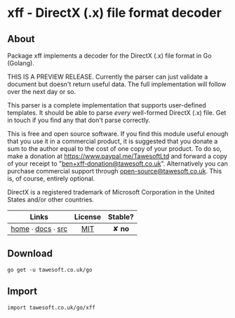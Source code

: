 # xff - DirectX (.x) file format decoder

## About

Package xff implements a decoder for the DirectX (.x) file format in
Go (Golang).

THIS IS A PREVIEW RELEASE. Currently the parser can just validate a document
but doesn't return useful data. The full implementation will follow over
the next day or so.

This parser is a complete implementation that supports user-defined templates.
It should be able to parse *every* well-formed DirectX (.x) file. Get in touch
if you find any that don't parse correctly.

This is free and open source software. If you find this module useful enough
that you use it in a commercial product, it is suggested that you donate a
sum to the author equal to the cost of one copy of your product. To do so,
make a donation at https://www.paypal.me/TawesoftLtd and forward a copy of your
receipt to "ben+xff-donation@tawesoft.co.uk". Alternatively you can purchase
commercial support through open-source@tawesoft.co.uk. This is, of course,
entirely optional.

DirectX is a registered trademark of Microsoft Corporation in the United States
and/or other countries.

|  Links  | License | Stable? | 
|:-------:|:-------:|:-------:| 
| [home][home_] ∙ [docs][docs_] ∙ [src][src_] | [MIT][copy_] | ✘ **no** |

[home_]: https://tawesoft.co.uk/go/xff
[src_]:  https://github.com/tawesoft/go/tree/master/xff
[docs_]: https://godoc.org/tawesoft.co.uk/go/xff
[copy_]: https://github.com/tawesoft/go/tree/master/xff/_COPYING.md

## Download

```shell script
go get -u tawesoft.co.uk/go
```

## Import

```
import tawesoft.co.uk/go/xff
```